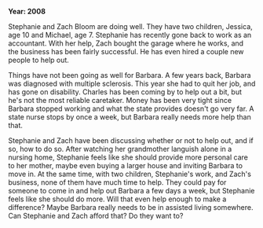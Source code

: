 **Year: 2008**

Stephanie and Zach Bloom are doing well. They have two children, Jessica, age 10 and Michael, age 7. Stephanie has recently gone back to work as an accountant. With her help, Zach bought the garage where he works, and the business has been fairly successful. He has even hired a couple new people to help out.

Things have not been going as well for Barbara. A few years back, Barbara was diagnosed with multiple sclerosis. This year she had to quit her job, and has gone on disability. Charles has been coming by to help out a bit, but he's not the most reliable caretaker. Money has been very tight since Barbara stopped working and what the state provides doesn't go very far. A state nurse stops by once a week, but Barbara really needs more help than that.

Stephanie and Zach have been discussing whether or not to help out, and if so, how to do so. After watching her grandmother languish alone in a nursing home, Stephanie feels like she should provide more personal care to her mother, maybe even buying a larger house and inviting Barbara to move in. At the same time, with two children, Stephanie's work, and Zach's business, none of them have much time to help. They could pay for someone to come in and help out Barbara a few days a week, but Stephanie feels like she should do more. Will that even help enough to make a difference? Maybe Barbara really needs to be in assisted living somewhere. Can Stephanie and Zach afford that? Do they want to?

